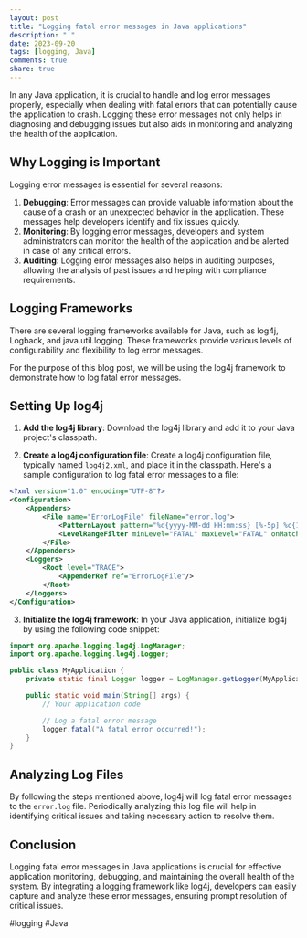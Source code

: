```yaml
---
layout: post
title: "Logging fatal error messages in Java applications"
description: " "
date: 2023-09-20
tags: [logging, Java]
comments: true
share: true
---
```


In any Java application, it is crucial to handle and log error messages properly, especially when dealing with fatal errors that can potentially cause the application to crash. Logging these error messages not only helps in diagnosing and debugging issues but also aids in monitoring and analyzing the health of the application.

## Why Logging is Important

Logging error messages is essential for several reasons:

1. **Debugging**: Error messages can provide valuable information about the cause of a crash or an unexpected behavior in the application. These messages help developers identify and fix issues quickly.
2. **Monitoring**: By logging error messages, developers and system administrators can monitor the health of the application and be alerted in case of any critical errors.
3. **Auditing**: Logging error messages also helps in auditing purposes, allowing the analysis of past issues and helping with compliance requirements.

## Logging Frameworks

There are several logging frameworks available for Java, such as log4j, Logback, and java.util.logging. These frameworks provide various levels of configurability and flexibility to log error messages.

For the purpose of this blog post, we will be using the log4j framework to demonstrate how to log fatal error messages.

## Setting Up log4j

1. **Add the log4j library**: Download the log4j library and add it to your Java project's classpath.

2. **Create a log4j configuration file**: Create a log4j configuration file, typically named `log4j2.xml`, and place it in the classpath. Here's a sample configuration to log fatal error messages to a file:

```xml
<?xml version="1.0" encoding="UTF-8"?>
<Configuration>
    <Appenders>
        <File name="ErrorLogFile" fileName="error.log">
            <PatternLayout pattern="%d{yyyy-MM-dd HH:mm:ss} [%-5p] %c{1}:%L - %m%n"/>
            <LevelRangeFilter minLevel="FATAL" maxLevel="FATAL" onMatch="ACCEPT" onMismatch="DENY"/>
        </File>
    </Appenders>
    <Loggers>
        <Root level="TRACE">
            <AppenderRef ref="ErrorLogFile"/>
        </Root>
    </Loggers>
</Configuration>
```

3. **Initialize the log4j framework**: In your Java application, initialize log4j by using the following code snippet:

```java
import org.apache.logging.log4j.LogManager;
import org.apache.logging.log4j.Logger;

public class MyApplication {
    private static final Logger logger = LogManager.getLogger(MyApplication.class);

    public static void main(String[] args) {
        // Your application code

        // Log a fatal error message
        logger.fatal("A fatal error occurred!");
    }
}
```

## Analyzing Log Files

By following the steps mentioned above, log4j will log fatal error messages to the `error.log` file. Periodically analyzing this log file will help in identifying critical issues and taking necessary action to resolve them.

## Conclusion

Logging fatal error messages in Java applications is crucial for effective application monitoring, debugging, and maintaining the overall health of the system. By integrating a logging framework like log4j, developers can easily capture and analyze these error messages, ensuring prompt resolution of critical issues.

#logging #Java